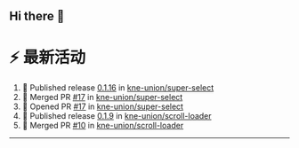 ## Hi there 👋

<!--

**Here are some ideas to get you started:**

🙋‍♀️ A short introduction - what is your organization all about?
🌈 Contribution guidelines - how can the community get involved?
👩‍💻 Useful resources - where can the community find your docs? Is there anything else the community should know?
🍿 Fun facts - what does your team eat for breakfast?
🧙 Remember, you can do mighty things with the power of [Markdown](https://docs.github.com/github/writing-on-github/getting-started-with-writing-and-formatting-on-github/basic-writing-and-formatting-syntax)
-->


# ⚡ 最新活动

<!--START_SECTION:activity-->
1. 🚀 Published release [0.1.16](https://github.com/kne-union/super-select/releases/tag/0.1.16) in [kne-union/super-select](https://github.com/kne-union/super-select)
2. 🎉 Merged PR [#17](https://github.com/kne-union/super-select/pull/17) in [kne-union/super-select](https://github.com/kne-union/super-select)
3. 💪 Opened PR [#17](https://github.com/kne-union/super-select/pull/17) in [kne-union/super-select](https://github.com/kne-union/super-select)
4. 🚀 Published release [0.1.9](https://github.com/kne-union/scroll-loader/releases/tag/0.1.9) in [kne-union/scroll-loader](https://github.com/kne-union/scroll-loader)
5. 🎉 Merged PR [#10](https://github.com/kne-union/scroll-loader/pull/10) in [kne-union/scroll-loader](https://github.com/kne-union/scroll-loader)
<!--END_SECTION:activity-->

---
